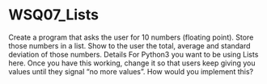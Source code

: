 # WSQ07_Lists
Create a program that asks the user for 10 numbers  (floating point). Store those numbers in a list. Show to the user the total, average and standard deviation of those numbers.  Details For Python3 you want to be using Lists here.  Once you have this working, change it so that users keep giving you values until they signal “no more values”. How would you implement this?
